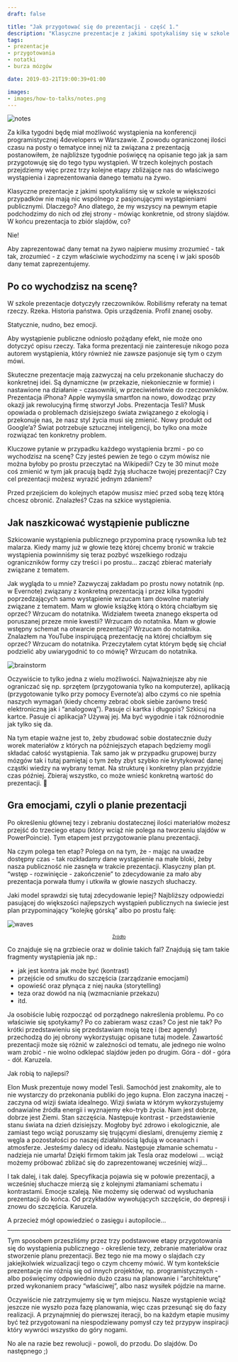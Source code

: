 ```yaml
---
draft: false

title: "Jak przygotować się do prezentacji - część 1."
description: "Klasyczne prezentacje z jakimi spotykaliśmy się w szkole w większości przypadków nie mają nic wspólnego z pasjonującymi wystąpieniami publicznymi. Jak więc robić to dobrze?"
tags: 
- prezentacje
- przygotowania
- notatki
- burza mózgów

date: 2019-03-21T19:00:39+01:00

images:
- images/how-to-talks/notes.png
---
```


![notes](/images/how-to-talks/notes.png)

Za kilka tygodni będę miał możliwość wystąpienia na konferencji programistycznej 4developers w Warszawie. Z powodu ograniczonej ilości czasu na posty o tematyce innej niż ta związana z prezentacją postanowiłem, że najbliższe tygodnie poświęcę na opisanie tego jak ja sam przygotowuję się do tego typu wystąpień. W trzech kolejnych postach przejdziemy więc przez trzy kolejne etapy zbliżające nas do właściwego wystąpienia i zaprezentowania danego tematu na żywo. 

Klasyczne prezentacje z jakimi spotykaliśmy się w szkole w większości przypadków nie mają nic wspólnego z pasjonującymi wystąpieniami publicznymi. Dlaczego? Ano dlatego, że my wszyscy na pewnym etapie podchodzimy do nich od złej strony - mówiąc konkretnie, od strony slajdów. W końcu prezentacja to zbiór slajdów, co?

Nie!

Aby zaprezentować dany temat na żywo najpierw musimy zrozumieć - tak tak, zrozumieć - z czym właściwie wychodzimy na scenę i w jaki sposób dany temat zaprezentujemy.

## Po co wychodzisz na scenę?

W szkole prezentacje dotyczyły rzeczowników. Robiliśmy referaty na temat rzeczy. Rzeka. Historia państwa. Opis urządzenia. Profil znanej osoby.

Statycznie, nudno, bez emocji.

Aby wystąpienie publiczne odniosło pożądany efekt, nie może ono dotyczyć opisu rzeczy. Taka forma prezentacji nie zainteresuje nikogo poza autorem wystąpienia, który również nie zawsze pasjonuje się tym o czym mówi.

Skuteczne prezentacje mają zazwyczaj na celu przekonanie słuchaczy do konkretnej idei. Są dynamiczne (w przekazie, niekoniecznie w formie) i nastawione na działanie - czasowniki, w przeciwieństwie do rzeczowników. Prezentacja iPhona? Apple wymyśla smartfon na nowo, dowodząc przy okazji jak rewolucyjną firmę stworzył Jobs. Prezentacja Tesli? Musk opowiada o problemach dzisiejszego świata związanego z ekologią i przekonuje nas, że nasz styl życia musi się zmienić. Nowy produkt od Google’a? Świat potrzebuje sztucznej inteligencji, bo tylko ona może rozwiązać ten konkretny problem.

Kluczowe pytanie w przypadku każdego wystąpienia brzmi - po co wychodzisz na scenę? Czy jesteś pewien że tego o czym mówisz nie można byłoby po prostu przeczytać na Wikipedii? Czy te 30 minut może coś zmienić w tym jak pracują bądź żyją słuchacze twojej prezentacji? Czy cel prezentacji możesz wyrazić jednym zdaniem?

Przed przejściem do kolejnych etapów musisz mieć przed sobą tezę którą chcesz obronić. Znalazłeś? Czas na szkice wystąpienia.

## Jak naszkicować wystąpienie publiczne

Szkicowanie wystąpienia publicznego przypomina pracę rysownika lub też malarza. Kiedy mamy już w głowie tezę której chcemy bronić w trakcie wystąpienia powinniśmy się teraz pozbyć wszelkiego rodzaju ograniczników formy czy treści i po prostu… zacząć zbierać materiały związane z tematem. 

Jak wygląda to u mnie? Zazwyczaj zakładam po prostu nowy notatnik (np. w Evernote) związany z konkretną prezentacją i przez kilka tygodni poprzedzających samo wystąpienie wrzucam tam dowolne materiały związane z tematem. Mam w głowie książkę którą o którą chciałbym się oprzeć? Wrzucam do notatnika. Widziałem tweeta znanego eksperta od poruszanej przeze mnie kwestii? Wrzucam do notatnika. Mam w głowie wstępny schemat na otwarcie prezentacji? Wrzucam do notatnika. Znalazłem na YouTube inspirującą prezentację na której chciałbym się oprzeć? Wrzucam do notatnika. Przeczytałem cytat którym będę się chciał podzielić aby uwiarygodnić to co mówię? Wrzucam do notatnika.

![brainstorm](/images/how-to-talks/brainstorm.png)

Oczywiście to tylko jedna z wielu możliwości. Najważniejsze aby nie ograniczać się np. sprzętem (przygotowania tylko na komputerze), aplikacją (przygotowanie tylko przy pomocy Evernote’a) albo czymś co nie spełnia naszych wymagań (kiedy chcemy zebrać obok siebie zarówno treść elektroniczną jak i “analogową”). Pasuje ci kartka i długopis? Szkicuj na kartce. Pasuje ci aplikacja? Używaj jej. Ma być wygodnie i tak różnorodnie jak tylko się da.

Na tym etapie ważne jest to, żeby zbudować sobie dostatecznie duży worek materiałów z których na późniejszych etapach będziemy mogli składać całość wystąpienia. Tak samo jak w przypadku grupowej burzy mózgów tak i tutaj pamiętaj o tym żeby zbyt szybko nie krytykować danej cząstki wiedzy na wybrany temat. Na strukturę i konkretny plan przyjdzie czas później. Zbieraj wszystko, co może wnieść konkretną wartość do prezentacji.

## Gra emocjami, czyli o planie prezentacji

Po określeniu głównej tezy i zebraniu dostatecznej ilości materiałów możesz przejść do trzeciego etapu (który wciąż nie polega na tworzeniu slajdów w PowerPoincie). Tym etapem jest przygotowanie planu prezentacji.

Na czym polega ten etap? Polega on na tym, że - mając na uwadze dostępny czas - tak rozkładamy dane wystąpienie na małe bloki, żeby nasza publiczność nie zasnęła w trakcie prezentacji. Klasyczny plan pt. “wstęp - rozwinięcie - zakończenie” to zdecydowanie za mało aby prezentacja porwała tłumy i utkwiła w głowie naszych słuchaczy.

Jaki model sprawdzi się tutaj zdecydowanie lepiej? Najbliższy odpowiedzi pasującej do większości najlepszych wystąpień publicznych na świecie jest plan przypominający “kolejkę górską” albo po prostu falę:

![waves](/images/how-to-talks/waves-wiki.jpg)

<p style="text-align: center; font-size: 10px;"><a href="https://en.wikipedia.org/wiki/Crest_and_trough#/media/File:Crest_trough.svg">Źródło</a></p>

Co znajduje się na grzbiecie oraz w dolinie takich fal? Znajdują się tam takie fragmenty wystąpienia jak np.:

* jak jest kontra jak może być (kontrast)
* przejście od smutku do szczęścia (zarządzanie emocjami)
* opowieść oraz płynąca z niej nauka (storytelling)
* teza oraz dowód na nią (wzmacnianie przekazu)
* itd.

Ja osobiście lubię rozpocząć od porządnego nakreślenia problemu. Po co właściwie się spotykamy? Po co zabieram wasz czas? Co jest nie tak? Po krótki przedstawieniu się przedstawiam moją tezę i (bez agendy) przechodzą do jej obrony wykorzystując opisane tutaj modele. Zawartość prezentacji może się różnić w zależności od tematu, ale jednego nie wolno wam zrobić - nie wolno odklepać slajdów jeden po drugim. Góra - dół - góra - dół. Karuzela.

Jak robią to najlepsi?

Elon Musk prezentuje nowy model Tesli. Samochód jest znakomity, ale to nie wystarczy do przekonania publiki do jego kupna. Elon zaczyna inaczej - zaczyna od wizji świata idealnego. Wizji świata w którym wykorzystujemy odnawialne źródła energii i wyznajemy eko-tryb życia. Nam jest dobrze, dobrze jest Ziemi. Stan szczęścia. Następuje kontrast - przedstawienie stanu świata na dzień dzisiejszy. Mogłoby być zdrowo i ekologicznie, ale zamiast tego wciąż poruszamy się trującymi dieslami, drenujemy ziemię z węgla a pozostałości po naszej działalnością lądują w oceanach i atmosferze. Jesteśmy dalecy od ideału. Następuje złamanie schematu - nadzieja nie umarła! Dzięki firmom takim jak Tesla oraz modelowi … wciąż możemy próbować zbliżać się do zaprezentowanej wcześniej wizji…

I tak dalej, i tak dalej. Specyfikacja pojawia się w połowie prezentacji, a wcześniej słuchacze mierzą się z kolejnymi złamaniami schematu i kontrastami. Emocje szaleją. Nie możemy się oderwać od wysłuchania prezentacji do końca. Od przykładów wywołujących szczęście, do depresji i znowu do szczęścia. Karuzela.

A przecież mógł opowiedzieć o zasięgu i autopilocie…

---

Tym sposobem przeszliśmy przez trzy podstawowe etapy przygotowania się do wystąpienia publicznego - określenie tezy, zebranie materiałów oraz stworzenie planu prezentacji. Bez tego nie ma mowy o slajdach czy jakiejkolwiek wizualizacji tego o czym chcemy mówić. W tym kontekście prezentacje nie różnią się od innych projektów, np. programistycznych - albo poświęcimy odpowiednio dużo czasu na planowanie i “architekturę” przed wykonaniem pracy “właściwej”, albo nasz wysiłek pójdzie na marne.

Oczywiście nie zatrzymujemy się w tym miejscu. Nasze wystąpienie wciąż jeszcze nie wyszło poza fazę planowania, więc czas przesunąć się do fazy realizacji. A przynajmniej do pierwszej iteracji, bo na każdym etapie musimy być też przygotowani na niespodziewany pomysł czy też przypyw inspiracji który wywróci wszystko do góry nogami.

No ale na razie bez rewolucji - powoli, do przodu. Do slajdów. Do następnego ;)